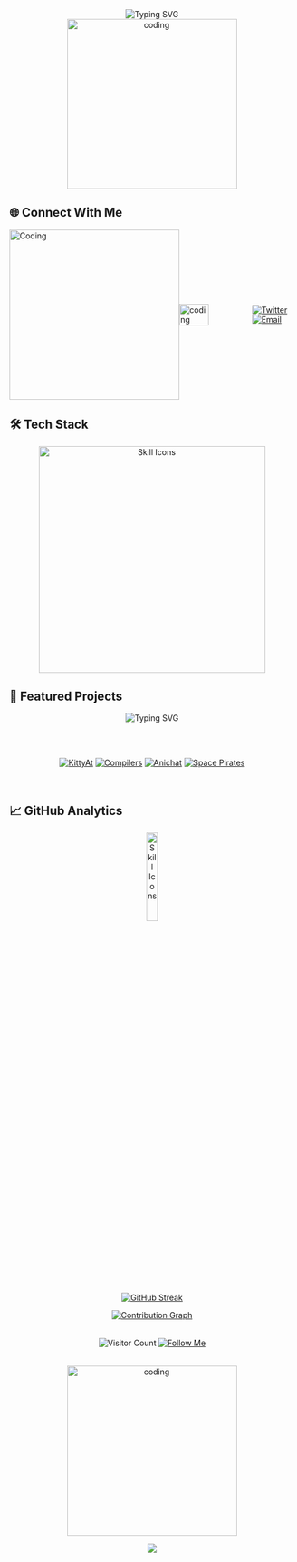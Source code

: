 <div align="center">
  <img src="https://readme-typing-svg.demolab.com?font=Space+Grotesk&size=32&duration=4000&pause=500&color=67E8F9&center=true&vCenter=true&width=500&lines=Hi+%F0%9F%91%8B%2C+I'm+Shadow;AI%2FML+Engineer;Software+Engineer;Open+Source+Enthusiast" alt="Typing SVG" />
</div>


<div align="center">
  <img src="https://raw.githubusercontent.com/0Shadow02/0Shadow02/main/assets/astro.gif" width="300" alt="coding">
</div>


## 🌐 Connect With Me

<div style="display: flex; align-items: center; justify-content: space-between; width: 100%;">
  <img alt="Coding" width="300" src="https://i.pinimg.com/originals/f9/ba/23/f9ba232d6b18c80b3a95c1ec8dc1c796.gif">
  
  <img src="https://media.giphy.com/media/WQxKplQXJCoaluuajs/giphy.gif?cid=ecf05e47w8o7bo793zrjkqf7vz3w1wz5pohzj59u56ovc585&ep=v1_stickers_search&rid=giphy.gif&ct=s" width="40%" alt="coding">
  
  <div>
    <a href="https://twitter.com/shadow992791168" target="_blank">
      <img src="https://img.shields.io/badge/-Twitter-1DA1F2?style=for-the-badge&logo=twitter&logoColor=white&labelColor=0D1117" alt="Twitter">
    </a>
    <a href="mailto:0amatsu0@gmail.com">
      <img src="https://img.shields.io/badge/-Email-EA4335?style=for-the-badge&logo=gmail&logoColor=white&labelColor=0D1117" alt="Email">
    </a>
  </div>
</div>

## 🛠️ Tech Stack

<p align="center">
  <img src="https://skillicons.dev/icons?i=py,js,ts,cpp,react,nextjs,nodejs,express,nestjs,tailwind,mongodb,mysql,linux,arduino,raspberrypi,aws,git,github,pytorch,tensorflow,opencv,assembly,githubactions,docker&theme=dark&perline=8" width="400" alt="Skill Icons">
</p>

## 🚀 Featured Projects
<div align="center">
  <img src="https://media.giphy.com/media/iIifSQSQUKteo/giphy.gif?cid=790b7611ffs18ru106f6z747h5uc9tnazn15u2k0d7nul41p&ep=v1_stickers_search&rid=giphy.gif&ct=s" alt="Typing SVG" />
</div>

<div align="center" style="display: grid; grid-template-columns: repeat(auto-fit, minmax(320px, 1fr)); gap: 1.5rem; padding: 1rem; margin: 2rem 0;">

[![KittyAt](https://github-readme-stats.vercel.app/api/pin/?username=0Shadow02&repo=KittyAt&theme=nightowl&show_owner=true&border_color=7F5AF0&bg_color=0D1117&show_icons=true&icon_color=67E8F9)](https://github.com/0Shadow02/KittyAt)
[![Compilers](https://github-readme-stats.vercel.app/api/pin/?username=0Shadow02&repo=Compilers&theme=nightowl&show_owner=true&border_color=7F5AF0&bg_color=0D1117&show_icons=true&icon_color=67E8F9)](https://github.com/0Shadow02/Compilers)
[![Anichat](https://github-readme-stats.vercel.app/api/pin/?username=0Shadow02&repo=Anichat&theme=nightowl&show_owner=true&border_color=7F5AF0&bg_color=0D1117&show_icons=true&icon_color=67E8F9)](https://github.com/0Shadow02/Anichat)
[![Space Pirates](https://github-readme-stats.vercel.app/api/pin/?username=0Shadow02&repo=Space-Pirates&theme=nightowl&show_owner=true&border_color=7F5AF0&bg_color=0D1117&show_icons=true&icon_color=67E8F9)](https://github.com/0Shadow02/Space-Pirates)

</div>

## 📈 GitHub Analytics
<p align="center">
  <img src="https://media.giphy.com/media/W8IwSFbHR7p0upZS8B/giphy.gif?cid=ecf05e47mw6vodooene5sx6de5bfv420dorn4k62hnzw5vbt&ep=v1_stickers_search&rid=giphy.gif&ct=s" width="20%" alt="Skill Icons">
</p>

<div align="center" style="margin: 2rem 0;">

[![GitHub Streak](https://streak-stats.demolab.com?user=0Shadow02&theme=nightowl&border=7F5AF0&dates=67E8F9&background=0D1117&ring=7F5AF0&fire=FF7E50&currStreakNum=67E8F9&sideNums=67E8F9&currStreakLabel=67E8F9&sideLabels=67E8F9)](https://git.io/streak-stats)


[![Contribution Graph](https://github-readme-activity-graph.vercel.app/graph?username=0Shadow02&theme=nightowl&bg_color=0D1117&color=67E8F9&line=7F5AF0&point=67E8F9&area=true&hide_border=true&custom_title=Contribution+Timeline)](https://github.com/0Shadow02)

</div>

<div align="center" style="margin: 2rem 0;">

![Visitor Count](https://komarev.com/ghpvc/?username=0Shadow02&color=7F5AF0&style=flat-square&label=PROFILE+VIEWS)
[![Follow Me](https://img.shields.io/badge/-Follow%20@shadow992791168-1DA1F2?style=for-the-badge&logo=twitter&logoColor=white&labelColor=0D1117)](https://twitter.com/@shadow992791168)

</div>

<div align="center">
  <img src="https://media.giphy.com/media/Y1IFN5kK9E7fO/giphy.gif?cid=ecf05e479be96ubilk1h4y7igdtr9cbetv7ycma1upkovm8i&ep=v1_stickers_search&rid=giphy.gif&ct=s" width="300" alt="coding">
</div>

<p align="center">
  <img src="https://capsule-render.vercel.app/api?type=waving&color=gradient&height=100&section=footer&animation=twinkling" />
</p>
